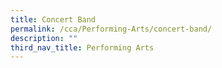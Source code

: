 ```yaml
---
title: Concert Band
permalink: /cca/Performing-Arts/concert-band/
description: ""
third_nav_title: Performing Arts
---
```

